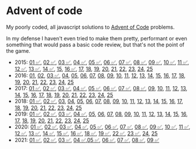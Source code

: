 # Advent of code

My poorly coded, all javascript solutions to [Advent of Code](https://adventofcode.com/) problems.

In my defense I haven't even tried to make them pretty, performant or even something that would pass a basic code review, but that's not the point of the game.

- 2015: [01 ✅](./2015/01), [02 ✅](./2015/02), [03 ✅](./2015/03), [04 ✅](./2015/04), [05 ✅](./2015/05), [06 ✅](./2015/06), [07 ✅](./2015/07), [08 ✅](./2015/08), [09 ✅](./2015/09), [10 ✅](./2015/10), [11 ✅](./2015/11), [12 ✅](./2015/12), [13 ✅](./2015/13), [14 ✅](./2015/14), [15](./2015/15), [16 ✅](./2015/16), [17](./2015/17), [18](./2015/18), [19](./2015/19), [20](./2015/20), [21](./2015/21), [22](./2015/22), [23](./2015/23), [24](./2015/24), [25](./2015/25)
- 2016: [01](./2016/01), [02](./2016/02), [03 ✅](./2016/03), [04](./2016/04), [05](./2016/05), [06](./2016/06), [07](./2016/07), [08](./2016/08), [09](./2016/09), [10](./2016/10), [11](./2016/11), [12](./2016/12), [13](./2016/13), [14](./2016/14), [15](./2016/15), [16](./2016/16), [17](./2016/17), [18](./2016/18), [19](./2016/19), [20](./2016/20), [21](./2016/21), [22](./2016/22), [23](./2016/23), [24](./2016/24), [25](./2016/25)
- 2017: [01 ✅](./2017/01), [02 ✅](./2017/02), [03 ✅](./2017/03), [04 ✅](./2017/04), [05 ✅](./2017/05), [06 ✅](./2017/06), [07 ✅](./2017/07), [08 ✅](./2017/08), [09](./2017/09), [10](./2017/10), [11](./2017/11), [12](./2017/12), [13](./2017/13), [14](./2017/14), [15](./2017/15), [16](./2017/16), [17](./2017/17), [18](./2017/18), [19](./2017/19), [20](./2017/20), [21](./2017/21), [22](./2017/22), [23](./2017/23), [24](./2017/24), [25](./2017/25)
- 2018: [01 ✅](./2018/01), [02 ✅](./2018/02), [03](./2018/03), [04](./2018/04), [05](./2018/05), [06](./2018/06), [07](./2018/07), [08](./2018/08), [09](./2018/09), [10](./2018/10), [11](./2018/11), [12](./2018/12), [13](./2018/13), [14](./2018/14), [15](./2018/15), [16](./2018/16), [17](./2018/17), [18](./2018/18), [19](./2018/19), [20](./2018/20), [21](./2018/21), [22](./2018/22), [23](./2018/23), [24](./2018/24), [25](./2018/25)
- 2019: [01 ✅](./2019/01), [02 ✅](./2019/02), [03 ✅](./2019/03), [04 ✅](./2019/04), [05](./2019/05), [06](./2019/06), [07](./2019/07), [08](./2019/08), [09](./2019/09), [10](./2019/10), [11](./2019/11), [12](./2019/12), [13](./2019/13), [14](./2019/14), [15](./2019/15), [16](./2019/16), [17](./2019/17), [18](./2019/18), [19](./2019/19), [20](./2019/20), [21](./2019/21), [22](./2019/22), [23](./2019/23), [24](./2019/24), [25](./2019/25)
- 2020: [01 ✅](./2020/01), [02 ✅](./2020/02), [03 ✅](./2020/03), [04 ✅](./2020/04), [05 ✅](./2020/05), [06 ✅](./2020/06), [07 ✅](./2020/07), [08 ✅](./2020/08), [09 ✅](./2020/09), [10 ✅](./2020/10), [11 ✅](./2020/11), [12 ✅](./2020/12), [13 ✅](./2020/13), [14 ✅](./2020/14), [15 ✅](./2020/15), [16 ✅](./2020/16), [18 ✅](./2020/18), [19 ✅](./2020/19), [22 ✅](./2020/22), [23 ✅](./2020/23), [24](./2020/24), [25](./2020/25)
- 2021: [01 ✅](./2021/01), [02 ✅](./2021/02), [03 ✅](./2021/03), [04 ✅](./2021/04),[05 ✅](./2021/05), [06 ✅](./2021/06), [07 ✅](./2021/07), [08 ✅](./2021/08), [09 ✅](./2021/09)
